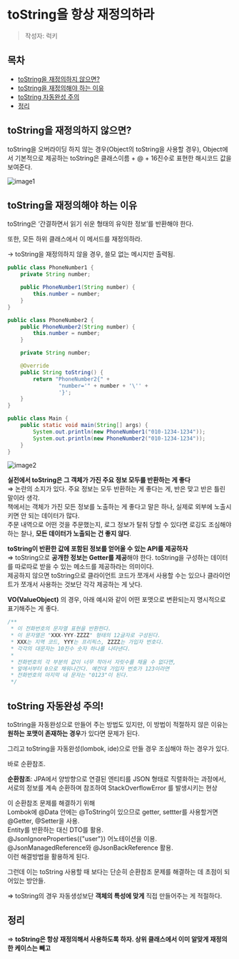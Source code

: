 # toString을 항상 재정의하라

> 작성자: 럭키

## 목차
- [toString을 재정의하지 않으면?](#tostring을-재정의하지-않으면)
- [toString을 재정의해야 하는 이유](#tostring을-재정의해야-하는-이유)
- [toString 자동완성 주의](#tostring-자동완성-주의)
- [정리](#정리)

## toString을 재정의하지 않으면?
toString을 오버라이딩 하지 않는 경우(Object의 toString을 사용할 경우), Object에서 기본적으로 제공하는 toString은 클래스이름 + @ + 16진수로 표현한 해시코드 값을 보여준다.

![image1](https://github.com/Poin-Book/2023.09-Effective_Java/assets/110045522/7614ad33-eca0-4c79-bed7-5ea5f6d6ae0b)

## toString을 재정의해야 하는 이유
toString은 ‘간결하면서 읽기 쉬운 형태의 유익한 정보’를 반환해야 한다. 

또한, 모든 하위 클래스에서 이 메서드를 재정의하라.

→ toString을 재정의하지 않을 경우, 쓸모 없는 메시지만 출력됨.

```java
public class PhoneNumber1 {
    private String number;

    public PhoneNumber1(String number) {
        this.number = number;
    }
}

public class PhoneNumber2 {
    public PhoneNumber2(String number) {
        this.number = number;
    }

    private String number;

    @Override
    public String toString() {
        return "PhoneNumber2{" +
                "number='" + number + '\'' +
                '}';
    }
}

public class Main {
    public static void main(String[] args) {
        System.out.println(new PhoneNumber1("010-1234-1234"));
        System.out.println(new PhoneNumber2("010-1234-1234"));
    }
}
```

![image2](https://github.com/Poin-Book/2023.09-Effective_Java/assets/110045522/f3d6a88c-1212-4bae-95ad-f2ac646a92df)

**실전에서 toString은 그 객체가 가진 주요 정보 모두를 반환하는 게 좋다**<br>
⇒ 논란의 소지가 있다. 주요 정보는 모두 반환하는 게 좋다는 게, 반은 맞고 반은 틀린 말이라 생각.<br>
책에서는 객체가 가진 모든 정보를 노출하는 게 좋다고 말은 하나, 실제로 외부에 노출시키면 안 되는 데이터가 많다.<br>
주문 내역으로 어떤 것을 주문했는지, 로그 정보가 탈취 당할 수 있다면 로깅도 조심해야 하는 찰나, **모든 데이터가 노출되는 건 좋지 않다**.

**toString이 반환한 값에 포함된 정보를 얻어올 수 있는 API를 제공하자**<br>
⇒ toString으로 **공개한 정보는 Getter를 제공**해야 한다. toString을 구성하는 데이터를 따로따로 받을 수 있는 메소드를 제공하라는 의미이다.<br>
제공하지 않으면 toString으로 클라이언트 코드가 쪼개서 사용할 수는 있으나 클라이언트가 쪼개서 사용하는 것보단 각각 제공하는 게 낫다.

**VO(ValueObject)** 의 경우, 아래 예시와 같이 어떤 포맷으로 변환되는지 명시적으로 표기해주는 게 좋다.

```java
/**
 * 이 전화번호의 문자열 표현을 반환한다.
 * 이 문자열은 "XXX-YYY-ZZZZ" 형태의 12글자로 구성된다.
 * XXX는 지역 코드, YYY는 프리픽스, ZZZZ는 가입자 번호다.
 * 각각의 대문자는 10진수 숫자 하나를 나타낸다.
 *
 * 전화번호의 각 부분의 값이 너무 작아서 자릿수를 채울 수 없다면,
 * 앞에서부터 0으로 채워나간다. 예컨대 가입자 번호가 123이라면
 * 전화번호의 마지막 네 문자는 "0123"이 된다.
 */
```

## toString 자동완성 주의!
toString을 자동완성으로 만들어 주는 방법도 있지만, 이 방법이 적절하지 않은 이유는 **원하는 포맷이 존재하는 경우**가 있다면 문제가 된다.

그리고 toString을 자동완성(lombok, ide)으로 만들 경우 조심해야 하는 경우가 있다. 

바로 순환참조.

**순환참조**: JPA에서 양방향으로 연결된 엔티티를 JSON 형태로 직렬화하는 과정에서, 서로의 정보를 계속 순환하며 참조하여 StackOverflowError 를 발생시키는 현상

이 순환참조 문제를 해결하기 위해<br>
Lombok에 @Data 안에는 @ToString이 있으므로 getter, settter를 사용할거면 @Getter, @Setter을 사용.<br>
Entity를 반환하는 대신 DTO를 활용.<br>
@JsonIgnoreProperties({"user"}) 어노테이션을 이용.<br>
@JsonManagedReference와 @JsonBackReference 활용.<Br>
이런 해결방법을 활용하게 된다.

그런데 이는 toString 사용할 때 보다는 단순히 순환참조 문제를 해결하는 데 초점이 되어있는 방안들. 

=> toString의 경우 자동생성보단 **객체의 특성에 맞게** 직접 만들어주는 게 적절하다.

## 정리
⇒ **toString은 항상 재정의해서 사용하도록 하자. 상위 클래스에서 이미 알맞게 재정의 한 케이스는 빼고**